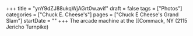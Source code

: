 +++
title = "ynY9dZJ88ukqWjAGrt0w.avif"
draft = false
tags = ["Photos"]
categories = ["Chuck E. Cheese's"]
pages = ["Chuck E Cheese's Grand Slam"]
startDate = ""
+++
The arcade machine at the [[Commack, NY (2115 Jericho Turnpike)
